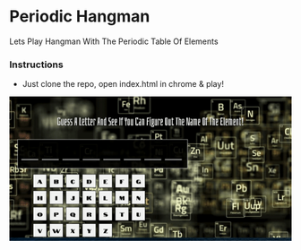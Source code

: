 # Periodic Hangman
Lets Play Hangman With The Periodic Table Of Elements

### Instructions

- Just clone the repo, open index.html in chrome & play!

![](Periodic-Hangman.gif)

